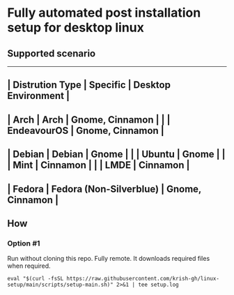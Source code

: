 # Fully automated post installation setup for desktop linux

## Supported scenario

-------------------------------------------------------------------
| Distrution Type | Specific                | Desktop Environment |
-------------------------------------------------------------------
| Arch            | Arch                    | Gnome, Cinnamon     |
|                 | EndeavourOS             | Gnome, Cinnamon     |
-------------------------------------------------------------------
| Debian          | Debian                  | Gnome               |
|                 | Ubuntu                  | Gnome               |
|                 | Mint                    | Cinnamon            |
|                 | LMDE                    | Cinnamon            |
-------------------------------------------------------------------
| Fedora          | Fedora (Non-Silverblue) | Gnome, Cinnamon     |
-------------------------------------------------------------------

## How

### Option #1
Run without cloning this repo. Fully remote. It downloads required files when required.

`
eval "$(curl -fsSL https://raw.githubusercontent.com/krish-gh/linux-setup/main/scripts/setup-main.sh)" 2>&1 | tee setup.log
`
